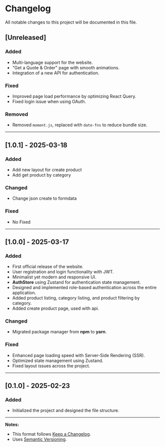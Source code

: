 # Changelog

All notable changes to this project will be documented in this file.

## [Unreleased]

### Added

- Multi-language support for the website.
- "Get a Quote & Order" page with smooth animations.
- Integration of a new API for authentication.

### Fixed

- Improved page load performance by optimizing React Query.
- Fixed login issue when using OAuth.

### Removed

- Removed `moment.js`, replaced with `date-fns` to reduce bundle size.

---

## [1.0.1] - 2025-03-18

### Added

- Add new layout for create product
- Add get product by category

### Changed

- Change json create to formdata

### Fixed

- No Fixed

---

## [1.0.0] - 2025-03-17

### Added

- First official release of the website.
- User registration and login functionality with JWT.
- Minimalist yet modern and responsive UI.
- **AuthStore** using Zustand for authentication state management.
- Designed and implemented role-based authentication across the entire application.
- Added product listing, category listing, and product filtering by category.
- Added create product page, used with api.

### Changed

- Migrated package manager from **npm** to **yarn**.

### Fixed

- Enhanced page loading speed with Server-Side Rendering (SSR).
- Optimized state management using Zustand.
- Fixed layout issues across the project.

---

## [0.1.0] - 2025-02-23

### Added

- Initialized the project and designed the file structure.

---

**Notes:**

- This format follows [Keep a Changelog](https://keepachangelog.com/).
- Uses [Semantic Versioning](https://semver.org/).

